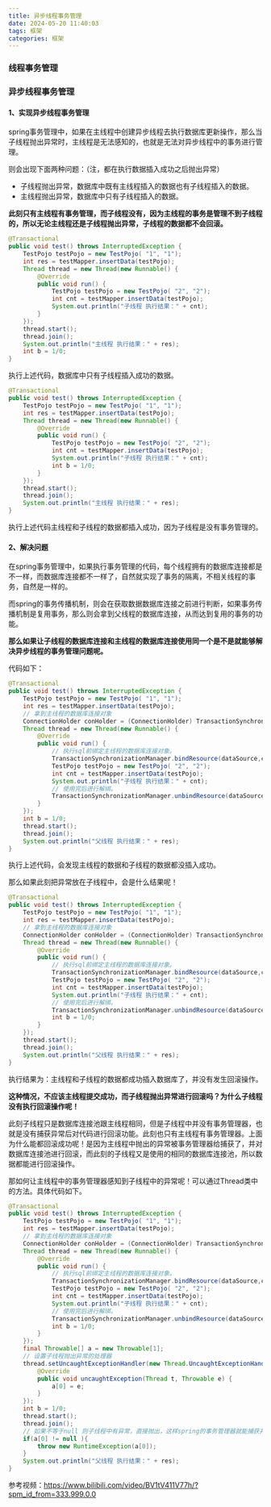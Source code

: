 ```yaml
---
title: 异步线程事务管理
date: 2024-05-20 11:40:03
tags: 框架
categories: 框架
---
```


### 线程事务管理

### 异步线程事务管理

#### 1、实现异步线程事务管理

spring事务管理中，如果在主线程中创建异步线程去执行数据库更新操作，那么当子线程抛出异常时，主线程是无法感知的，也就是无法对异步线程中的事务进行管理。

则会出现下面两种问题：（注，都在执行数据插入成功之后抛出异常）

- 子线程抛出异常，数据库中既有主线程插入的数据也有子线程插入的数据。
- 主线程抛出异常，数据库中只有子线程插入的数据。

**此刻只有主线程有事务管理，而子线程没有，因为主线程的事务是管理不到子线程的，所以无论主线程还是子线程抛出异常，子线程的数据都不会回滚。**

```java
@Transactional
public void test() throws InterruptedException {
    TestPojo testPojo = new TestPojo( "1", "1");
    int res = testMapper.insertData(testPojo);
    Thread thread = new Thread(new Runnable() {
        @Override
        public void run() {
            TestPojo testPojo = new TestPojo( "2", "2");
            int cnt = testMapper.insertData(testPojo);
            System.out.println("子线程 执行结果：" + cnt);
        }
    });
    thread.start();
    thread.join();
    System.out.println("主线程 执行结果：" + res);
    int b = 1/0;
}
```

执行上述代码，数据库中只有子线程插入成功的数据。

```java
@Transactional
public void test() throws InterruptedException {
    TestPojo testPojo = new TestPojo( "1", "1");
    int res = testMapper.insertData(testPojo);
    Thread thread = new Thread(new Runnable() {
        @Override
        public void run() {
            TestPojo testPojo = new TestPojo( "2", "2");
            int cnt = testMapper.insertData(testPojo);
            System.out.println("子线程 执行结果：" + cnt);
            int b = 1/0;
        }
    });
    thread.start();
    thread.join();
    System.out.println("主线程 执行结果：" + res);
}
```

执行上述代码主线程和子线程的数据都插入成功，因为子线程是没有事务管理的。

#### 2、解决问题

在spring事务管理中，如果执行事务管理的代码，每个线程拥有的数据库连接都是不一样，而数据库连接都不一样了，自然就实现了事务的隔离，不相关线程的事务，自然是一样的。

而spring的事务传播机制，则会在获取数据数据库连接之前进行判断，如果事务传播机制是复用事务，那么则会拿到父线程的数据库连接，从而达到复用的事务的功能。

**那么如果让子线程的数据库连接和主线程的数据库连接使用同一个是不是就能够解决异步线程的事务管理问题呢。**

代码如下：

```java
@Transactional
public void test() throws InterruptedException {
    TestPojo testPojo = new TestPojo( "1", "1");
    int res = testMapper.insertData(testPojo);
    // 拿到主线程的数据库连接对象
    ConnectionHolder conHolder = (ConnectionHolder) TransactionSynchronizationManager.getResource(dataSource);
    Thread thread = new Thread(new Runnable() {
        @Override
        public void run() {
            // 执行sql前绑定主线程的数据库连接对象。
            TransactionSynchronizationManager.bindResource(dataSource,conHolder);
            TestPojo testPojo = new TestPojo( "2", "2");
            int cnt = testMapper.insertData(testPojo);
            System.out.println("子线程 执行结果：" + cnt);
            // 使用完后进行解绑。
            TransactionSynchronizationManager.unbindResource(dataSource);
        }
    });
    int b = 1/0;
    thread.start();
    thread.join();
    System.out.println("父线程 执行结果：" + res);
}
```

执行上述代码，会发现主线程的数据和子线程的数据都没插入成功。

那么如果此刻把异常放在子线程中，会是什么结果呢！

```java
@Transactional
public void test() throws InterruptedException {
    TestPojo testPojo = new TestPojo( "1", "1");
    int res = testMapper.insertData(testPojo);
    // 拿到主线程的数据库连接对象
    ConnectionHolder conHolder = (ConnectionHolder) TransactionSynchronizationManager.getResource(dataSource);
    Thread thread = new Thread(new Runnable() {
        @Override
        public void run() {
            // 执行sql前绑定主线程的数据库连接对象。
            TransactionSynchronizationManager.bindResource(dataSource,conHolder);
            TestPojo testPojo = new TestPojo( "2", "2");
            int cnt = testMapper.insertData(testPojo);
            System.out.println("子线程 执行结果：" + cnt);
            // 使用完后进行解绑。
            TransactionSynchronizationManager.unbindResource(dataSource);
            int b = 1/0;
        }
    });
    thread.start();
    thread.join();
    System.out.println("父线程 执行结果：" + res);
}
```

执行结果为：主线程和子线程的数据都成功插入数据库了，并没有发生回滚操作。

**这种情况，不应该主线程提交成功，而子线程抛出异常进行回滚吗？为什么子线程没有执行回滚操作呢！**

此刻子线程只是数据库连接池跟主线程相同，但是子线程中并没有事务管理器，也就是没有捕获异常后对代码进行回滚功能。此刻也只有主线程有事务管理器。上面为什么能都回滚成功呢！是因为主线程中抛出的异常被事务管理器给捕获了，并对数据库连接池进行回滚，而此刻的子线程又是使用的相同的数据库连接池，所以数据都能进行回滚操作。

那如何让主线程中的事务管理器感知到子线程中的异常呢！可以通过Thread类中的方法。具体代码如下。

```java
@Transactional
public void test() throws InterruptedException {
    TestPojo testPojo = new TestPojo( "1", "1");
    int res = testMapper.insertData(testPojo);
    // 拿到主线程的数据库连接对象
    ConnectionHolder conHolder = (ConnectionHolder) TransactionSynchronizationManager.getResource(dataSource);
    Thread thread = new Thread(new Runnable() {
        @Override
        public void run() {
            // 执行sql前绑定主线程的数据库连接对象。
            TransactionSynchronizationManager.bindResource(dataSource,conHolder);
            TestPojo testPojo = new TestPojo( "2", "2");
            int cnt = testMapper.insertData(testPojo);
            System.out.println("子线程 执行结果：" + cnt);
            // 使用完后进行解绑。
            TransactionSynchronizationManager.unbindResource(dataSource);
            int b = 1/0;
        }
    });
    final Throwable[] a = new Throwable[1];
    // 设置子线程抛出异常的处理器
    thread.setUncaughtExceptionHandler(new Thread.UncaughtExceptionHandler() {
        @Override
        public void uncaughtException(Thread t, Throwable e) {
            a[0] = e;
        }
    });
    int b = 1/0;
    thread.start();
    thread.join();
    // 如果不等于null 则子线程中有异常，直接抛出，这样spring的事务管理器就能捕获并回滚。
    if(a[0] != null ){
        throw new RuntimeException(a[0]);
    }
    System.out.println("父线程 执行结果：" + res);
}
```

参考视频：https://www.bilibili.com/video/BV1tV411V77h/?spm_id_from=333.999.0.0